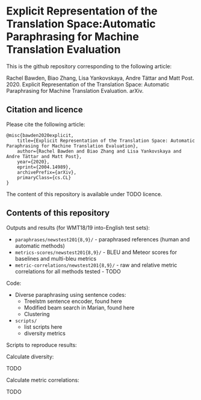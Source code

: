 # Explicit Representation of the Translation Space:Automatic Paraphrasing for Machine Translation Evaluation

This is the github repository corresponding to the following article:

Rachel Bawden, Biao Zhang, Lisa Yankovskaya, Andre Tättar and Matt Post. 2020. Explicit Representation of the Translation Space: Automatic Paraphrasing for Machine Translation Evaluation. arXiv.

## Citation and licence

Please cite the following article:
```
@misc{bawden2020explicit,
    title={Explicit Representation of the Translation Space: Automatic Paraphrasing for Machine Translation Evaluation},
    author={Rachel Bawden and Biao Zhang and Lisa Yankovskaya and Andre Tättar and Matt Post},
    year={2020},
    eprint={2004.14989},
    archivePrefix={arXiv},
    primaryClass={cs.CL}
}
```
The content of this repository is available under TODO licence.

## Contents of this repository

Outputs and results (for WMT18/19 into-English test sets):

* `paraphrases/newstest201{8,9}/` - paraphrased references (human and automatic methods)
* `metrics-scores/newstest201{8,9}/` - BLEU and Meteor scores for baselines and multi-bleu metrics
* `metric-correlations/newstest201{8,9}/` - raw and relative metric correlations for all methods tested - TODO

Code:

* Diverse paraphrasing using sentence codes:
    - Treelstm sentence encoder, found here
    - Modified beam search in Marian, found here
    - Clustering
* `scripts/`
   - list scripts here
   - diversity metrics

Scripts to reproduce results:

Calculate diversity:

TODO

Calculate metric correlations:

TODO


